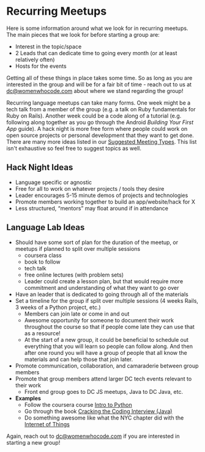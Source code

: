 # Recurring Meetups

Here is some information around what we look for in recurring meetups. The main pieces that we look for before starting a group are:

* Interest in the topic/space
* 2 Leads that can dedicate time to going every month (or at least relatively often)
* Hosts for the events

Getting all of these things in place takes some time. So as long as you are interested in the group and will be for a fair bit of time - reach out to us at <dc@womenwhocode.com> about where we stand regarding the group!  

Recurring language meetups can take many forms. One week might be a tech talk from a member of the group (e.g. a talk on Ruby fundamentals for Ruby on Rails). Another week could be a code along of a tutorial (e.g. following along together as you go through the Android _Building Your First App_ guide). A hack night is more free form where people could work on open source projects or personal development that they want to get done. There are many more ideas listed in our [Suggested Meeting Types](https://github.com/womenwhocodedc/organization/blob/master/leadership-resources/Education/suggested-meeting-types.md). This list isn't exhaustive so feel free to suggest topics as well.  

## Hack Night Ideas

* Language specific or agnostic
* Free for all to work on whatever projects / tools they desire
* Leader encourages 5-15 minute demos of projects and technologies
* Promote members working together to build an app/website/hack for X
* Less structured, “mentors” may float around if in attendance

## Language Lab Ideas

* Should have some sort of plan for the duration of the meetup, or meetups if planned to split over multiple sessions
	* coursera class
	* book to follow
	* tech talk
	* free online lectures (with problem sets)
	* Leader could create a lesson plan, but that would require more commitment and understanding of what they want to go over
* Have an leader that is dedicated to going through all of the materials
* Set a timeline for the group if split over multiple sessions (4 weeks Rails, 3 weeks of a Python project, etc.)
	* Members can join late or come in and out
	* Awesome opportunity for someone to document their work throughout the course so that if people come late they can use that as a resource!
	* At the start of a new group, it could be beneficial to schedule out everything that you will learn so people can follow along. And then after one round you will have a group of people that all know the materials and can help those that join later.
* Promote communication, collaboration, and camaraderie between group members
* Promote that group members attend larger DC tech events relevant to their work
	* Front end group goes to DC JS meetups, Java to DC Java, etc.    
* **Examples**
	* Follow the coursera course [Intro to Python](https://www.coursera.org/course/interactivepython)
	* Go through the book [Cracking the Coding Interview (Java)](http://www.amazon.com/Cracking-Coding-Interview-Programming-Questions/dp/098478280X)
	* Do something awesome like what the NYC chapter did with the [Internet of Things](http://www.meetup.com/WomenWhoCodeNYC/events/199804712/)

Again, reach out to <dc@womenwhocode.com> if you are interested in starting a new group!
